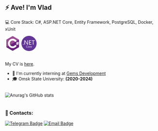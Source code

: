 ## ⚡ Ave! I'm Vlad

💻 Core Stack: C#, ASP.NET Core, Entity Framework, PostgreSQL, Docker, xUnit

<code><img height="50" src="https://github.com/devicons/devicon/blob/master/icons/csharp/csharp-original.svg" alt="csharp"></code>
<code><img height="50" src="https://github.com/devicons/devicon/blob/master/icons/dotnetcore/dotnetcore-original.svg" alt="dotnetcore"></code>
<br></br>

My CV is [here](https://www.notion.so/CV-b05dea176e814654860deb869157298f).

* 💼 I'm currently interning at [Gems Development](https://gemsdev.ru/?ysclid=loymflxubj496069174)
* 🎓 Omsk State University: **(2020-2024)**
<br></br>

![Anurag's GitHub stats](https://github-readme-stats.vercel.app/api?username=d21eagle&show_icons=true&theme=tokyonight)
<br></br>

### 📱 Contacts:
[![Telegram Badge](https://img.shields.io/badge/-Telegram-0088cc?style=flat&logo=Telegram&logoColor=white&color=9cf)](https://t.me/done_eagle)
[![Email Badge](https://img.shields.io/badge/-Email-0088cc?style=flat&logo=Gmail&logoColor=white&color=red)](mailto:vlad180317@gmail.com)
